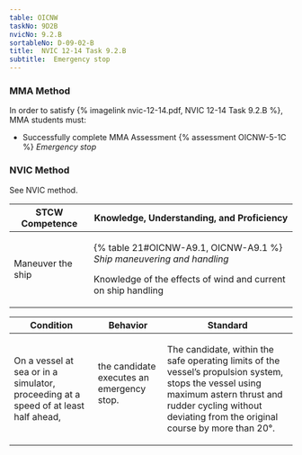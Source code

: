 ```yaml
---
table: OICNW
taskNo: 9D2B
nvicNo: 9.2.B 
sortableNo: D-09-02-B
title:  NVIC 12-14 Task 9.2.B
subtitle:  Emergency stop
---
```



### MMA Method

In order to satisfy  {% imagelink nvic-12-14.pdf, NVIC 12-14 Task 9.2.B %}, MMA students must:

* Successfully complete MMA Assessment {% assessment OICNW-5-1C %} *Emergency stop*


### NVIC Method

<a onclick="togglevisibility('nvic_methods')" >See NVIC method.</a>

<div id='nvic_methods' class='hide'>

<table>
<thead>
<tr>
<th class='forty'> STCW Competence </th>
<th class='sixty'> Knowledge, Understanding, and Proficiency </th>
</tr>
</thead>




<tbody>
<tr><td markdown='1'>

Maneuver the ship

</td><td markdown='1'>

{% table 21#OICNW-A9.1, OICNW-A9.1 %} *Ship maneuvering and handling*

Knowledge of the effects of wind and current on ship handling

</td></tr>


</tbody>
</table>


<table>
<thead>
<tr><th class='twenty'>  Condition </th><th class='twenty'> Behavior </th><th  class='sixty'>Standard </th></tr>
</thead>
<tbody >



<tr><td markdown='1'>

On a vessel at sea or in a simulator, proceeding at a speed of at least half ahead,

</td><td markdown='1'>

the candidate executes an emergency stop.

<br>

<div class="tooltip" markdown='1'>



</div>


</td><td markdown='1'>

The candidate, within the safe operating limits of the vessel’s propulsion system, stops the vessel using maximum astern thrust and rudder cycling without deviating from the original course by more than 20°.

</td></tr>
</tbody>
</table>
</div>
